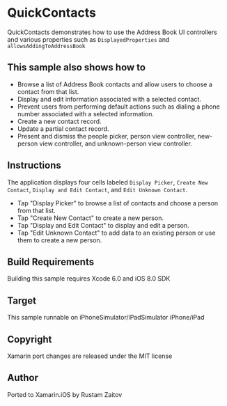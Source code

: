 QuickContacts
==============

QuickContacts demonstrates how to use the Address Book UI controllers and various properties such as `DisplayedProperties` and `allowsAddingToAddressBook`

This sample also shows how to
-----------------------------
* Browse a list of Address Book contacts and allow users to choose a contact from that list.
* Display and edit information associated with a selected contact. 
* Prevent users from performing default actions such as dialing a phone number associated with a selected information.
* Create a new contact record.
* Update a partial contact record.
* Present and dismiss the people picker, person view controller, new-person view controller, and unknown-person view controller.

Instructions
------------
The application displays four cells labeled `Display Picker`, `Create New Contact`, `Display and Edit Contact`, and `Edit Unknown Contact`.

* Tap "Display Picker" to browse a list of contacts and choose a person from that list.
* Tap "Create New Contact" to create a new person.
* Tap "Display and Edit Contact" to display and edit a person.
* Tap "Edit Unknown Contact" to add data to an existing person or use them to create a new person.

Build Requirements
------------------

Building this sample requires Xcode 6.0 and iOS 8.0 SDK

Target
------
This sample runnable on iPhoneSimulator/iPadSimulator iPhone/iPad

Copyright
---------

Xamarin port changes are released under the MIT license

Author
------ 

Ported to Xamarin.iOS by Rustam Zaitov
